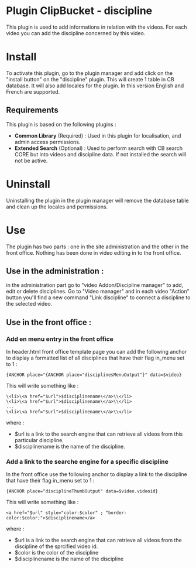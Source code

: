 # Plugin ClipBucket - discipline
This plugin is used to add informations in relation with the videos. For each video you can add the discipline concerned by this video.

# Install
To activate this plugin, go to the plugin manager and add click on the "install button" on the "discipline" plugin. 
This will create 1 table in CB database. It will also add locales for the plugin. In this version English and French are supported.

## Requirements
This plugin is based on the following plugins :

- **Common Library** (Required) : Used in this plugin for localisation, and admin access permissions. 
- **Extended Search** (Optional) : Used to perform search with CB search CORE but into videos and discipline data. If not installed the search will not be active.

# Uninstall
Uninstalling the plugin in the plugin manager will remove the database table and clean up the locales and permissions.
	
# Use
The plugin has two parts : one in the site administration and the other in the front office. Nothing has been done in video editing in to the front office.

## Use in the administration :
in the administration part go to "video Addon/Discipline manager" to add, edit or delete disciplines.
Go to "Video manager" and in each video "Action" button you'll find a new command "Link discipline" to connect a discipline to the selected video. 

## Use in the front office :

### Add en menu entry in the front office
In header.html front office template page you can add   the following anchor to display a formatted list of all disciplines that have their flag in_menu set to 1 :

	{ANCHOR place="{ANCHOR place="disciplinesMenuOutput"}" data=$video}

This will write something like :

	\<li>\<a href="$url">$disciplinename\</a>\\</li>
	\<li>\<a href="$url">$disciplinename\</a>\\</li>
	...
	\<li>\<a href="$url">$disciplinename\</a>\\</li>

where :

- $url is a link to the search engine that can retrieve all videos from this particular discipline.
- $disciplinename is the name of the discipline.

### Add a link to the searche engine for a specific discipline
In the front office use the following anchor to display a link to the discipline that have their flag in_menu set to 1 :
	
	{ANCHOR place="disciplineThumbOutput" data=$video.videoid}
	
This will write  something like :

	<a href="$url" style="color:$color" ; "border-color:$color;">$disciplinename</a>

where :

- $url is a link to the search engine that can retrieve all videos from the discipline of the sprcified video id.
- $color is the color of the discipline
- $disciplinename is the name of the discipline


